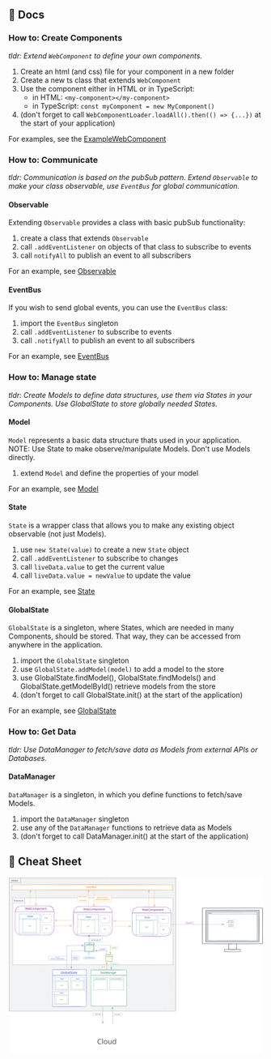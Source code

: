 ## 📖 Docs

### How to: Create Components

*tldr: Extend `WebComponent` to define your own components.*

1. Create an html (and css) file for your component in a new folder
2. Create a new ts class that extends `WebComponent`
3. Use the component either in HTML or in TypeScript:
   - in HTML: `<my-component></my-component>`
   - in TypeScript: `const myComponent = new MyComponent()`
4. (don't forget to call `WebComponentLoader.loadAll().then(() => {...})` at the start of your application)

For examples, see the [ExampleWebComponent](/src/components/ExampleComponent/)

### How to: Communicate

*tldr: Communication is based on the pubSub pattern. Extend `Observable` to make your class observable, use `EventBus` for global communication.*

#### Observable

Extending `Observable` provides a class with basic pubSub functionality:
1. create a class that extends `Observable`
2. call `.addEventListener` on objects of that class to subscribe to events
3. call `notifyAll` to publish an event to all subscribers

For an example, see [Observable](/src/lib/events/Observable.ts)

#### EventBus

If you wish to send global events, you can use the `EventBus` class:
1. import the `EventBus` singleton 
2. call `.addEventListener` to subscribe to events
3. call `.notifyAll` to publish an event to all subscribers

For an example, see [EventBus](/src/lib/events/EventBus.ts)

### How to: Manage state

*tldr: Create Models to define data structures, use them via States in your Components. Use GlobalState to store globally needed States.*

#### Model

`Model` represents a basic data structure thats used in your application.
NOTE: Use State to make observe/manipulate Models. Don't use Models directly.
1. extend `Model` and define the properties of your model

For an example, see [Model](/src/data/models/ExampleModel.ts)

#### State

`State` is a wrapper class that allows you to make any existing object observable (not just Models).
1. use `new State(value)` to create a new `State` object
2. call `.addEventListener` to subscribe to changes
3. call `liveData.value` to get the current value
4. call `liveData.value = newValue` to update the value

For an example, see [State](/src/lib/state/State.ts)

#### GlobalState

`GlobalState` is a singleton, where States, which are needed in many Components, should be stored. 
That way, they can be accessed from anywhere in the application.
1. import the `GlobalState` singleton
2. use `GlobalState.addModel(model)` to add a model to the store
3. use GlobalState.findModel(), GlobalState.findModels() and GlobalState.getModelById() retrieve models from the store
4. (don't forget to call GlobalState.init() at the start of the application)

For an example, see [GlobalState](/src/lib/state/GlobalState.ts)

### How to: Get Data

*tldr: Use DataManager to fetch/save data as Models from external APIs or Databases.*

#### DataManager

`DataManager` is a singleton, in which you define functions to fetch/save Models.
1. import the `DataManager` singleton
2. use any of the `DataManager` functions to retrieve data as Models
3. (don't forget to call DataManager.init() at the start of the application)

## 🌅 Cheat Sheet

![📖 Cheat Sheet](docs/res/../../res/web-component-architecture.svg)

